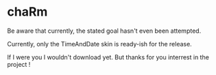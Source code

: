 # chaRm

Be aware that currently, the stated goal hasn't even been attempted.

Currently, only the TimeAndDate skin is ready-ish for the release.

If I were you I wouldn't download yet. But thanks for you interrest in the project !